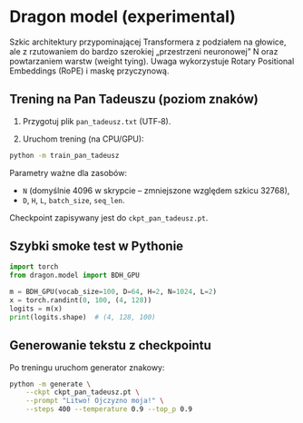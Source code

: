 # Dragon model (experimental)

Szkic architektury przypominającej Transformera z podziałem na głowice, ale z rzutowaniem do bardzo szerokiej „przestrzeni neuronowej” N oraz powtarzaniem warstw (weight tying). Uwaga wykorzystuje Rotary Positional Embeddings (RoPE) i maskę przyczynową.

## Trening na Pan Tadeuszu (poziom znaków)

1. Przygotuj plik `pan_tadeusz.txt` (UTF‑8).

2. Uruchom trening (na CPU/GPU):

```bash
python -m train_pan_tadeusz
```

Parametry ważne dla zasobów:

- `N` (domyślnie 4096 w skrypcie – zmniejszone względem szkicu 32768),
- `D`, `H`, `L`, `batch_size`, `seq_len`.

Checkpoint zapisywany jest do `ckpt_pan_tadeusz.pt`.

## Szybki smoke test w Pythonie

```python
import torch
from dragon.model import BDH_GPU

m = BDH_GPU(vocab_size=100, D=64, H=2, N=1024, L=2)
x = torch.randint(0, 100, (4, 128))
logits = m(x)
print(logits.shape)  # (4, 128, 100)
```

## Generowanie tekstu z checkpointu

Po treningu uruchom generator znakowy:

```bash
python -m generate \
	--ckpt ckpt_pan_tadeusz.pt \
	--prompt "Litwo! Ojczyzno moja!" \
	--steps 400 --temperature 0.9 --top_p 0.9
```
